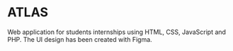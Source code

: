 # ATLAS
Web application for students internships using HTML, CSS, JavaScript and PHP. The UI design has been created with Figma.
